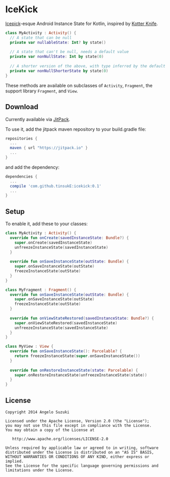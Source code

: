 # IceKick
[Icepick][1]-esque Android Instance State for Kotlin, inspired by [Kotter Knife][2].

```kotlin
class MyActivity : Activity() {
  // A state that can be null
  private var nullableState: Int? by state()
  
  // A state that can't be null, needs a default value
  private var nonNullState: Int by state(0)
  
  // A shorter version of the above, with type inferred by the default value
  private var nonNullShorterState by state(0)
}
```

These methods are available on subclasses of `Activity`, `Fragment`,
the support library `Fragment`, and `View`.

Download
-------

Currently available via [JitPack][3].

To use it, add the jitpack maven repository to your build.gradle file:
```gradle
repositories {
  ...
  maven { url "https://jitpack.io" }
  ...
}
```
and add the dependency:
```gradle
dependencies {
  ...
  compile 'com.github.tinsukE:icekick:0.1'
  ...
}
```


Setup
-------

To enable it, add these to your classes:

```kotlin
class MyActivity : Activity() {
  override fun onCreate(savedInstanceState: Bundle?) {
    super.onCreate(savedInstanceState)
    unfreezeInstanceState(savedInstanceState)
  }
  
  override fun onSaveInstanceState(outState: Bundle) {
    super.onSaveInstanceState(outState)
    freezeInstanceState(outState)
  }
}
```

```kotlin
class MyFragment : Fragment() {
  override fun onSaveInstanceState(outState: Bundle) {
    super.onSaveInstanceState(outState)
    freezeInstanceState(outState)
  }
  
  override fun onViewStateRestored(savedInstanceState: Bundle?) {
    super.onViewStateRestored(savedInstanceState)
    unfreezeInstanceState(savedInstanceState)
  }
}
```

```kotlin
class MyView : View {
  override fun onSaveInstanceState(): Parcelable? {
    return freezeInstanceState(super.onSaveInstanceState())
  }
  
  override fun onRestoreInstanceState(state: Parcelable) {
    super.onRestoreInstanceState(unfreezeInstanceState(state))
  }
}
```

License
-------

    Copyright 2014 Angelo Suzuki

    Licensed under the Apache License, Version 2.0 (the "License");
    you may not use this file except in compliance with the License.
    You may obtain a copy of the License at

       http://www.apache.org/licenses/LICENSE-2.0

    Unless required by applicable law or agreed to in writing, software
    distributed under the License is distributed on an "AS IS" BASIS,
    WITHOUT WARRANTIES OR CONDITIONS OF ANY KIND, either express or implied.
    See the License for the specific language governing permissions and
    limitations under the License.

[1]: https://github.com/frankiesardo/icepick
[2]: https://github.com/JakeWharton/kotterknife
[3]: https://jitpack.io
